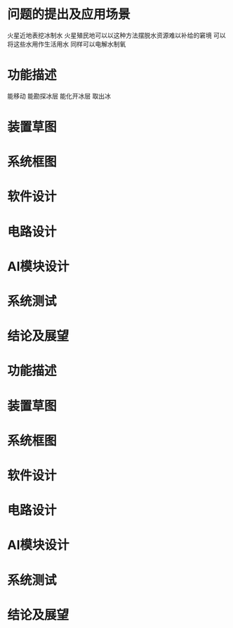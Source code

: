 # 

# 问题的提出及应用场景
火星近地表挖冰制水 火星殖民地可以以这种方法摆脱水资源难以补给的窘境 可以将这些水用作生活用水 同样可以电解水制氧


# 功能描述
能移动 能勘探冰层 能化开冰层 取出冰 


# 装置草图
  

# 系统框图
   

# 软件设计
   

# 电路设计
   
# AI模块设计
   
# 系统测试
 


# 结论及展望

# 功能描述


# 装置草图
  

# 系统框图
   

# 软件设计
   

# 电路设计
   
# AI模块设计
   
# 系统测试
 


# 结论及展望
   
